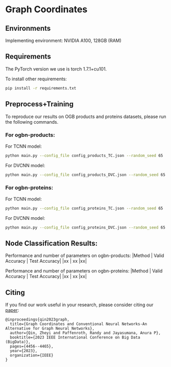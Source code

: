 # Graph Coordinates

## Environments
Implementing environment: NVIDIA A100, 128GB (RAM)

## Requirements
The PyTorch version we use is torch 1.7.1+cu101.

To install other requirements:

```bash
pip install -r requirements.txt
```

## Preprocess+Training
To reproduce our results on OGB products and proteins datasets, please run the following commands.

### For ogbn-products:
For TCNN model: 

```bash
python main.py --config_file config_products_TC.json --random_seed 65
```

For DVCNN model: 

```bash
python main.py --config_file config_products_DVC.json --random_seed 65
```

### For ogbn-proteins:
For TCNN model: 

```bash
python main.py --config_file config_proteins_TC.json --random_seed 65
```

For DVCNN model: 

```bash
python main.py --config_file config_proteins_DVC.json --random_seed 65
```

## Node Classification Results:

Performance and number of parameters on ogbn-products:
|Method | Valid Accuracy | Test Accuracy|
|xx | xx |xx|

Performance and number of parameters on ogbn-proteins:
|Method | Valid Accuracy | Test Accuracy|
|xx | xx |xx|

## Citing

If you find our work useful in your research, please consider citing our [paper](https://ieeexplore.ieee.org/abstract/document/10386792):

```
@inproceedings{qin2023graph,
  title={Graph Coordinates and Conventional Neural Networks-An Alternative for Graph Neural Networks},
  author={Qin, Zheyi and Paffenroth, Randy and Jayasumana, Anura P},
  booktitle={2023 IEEE International Conference on Big Data (BigData)},
  pages={4456--4465},
  year={2023},
  organization={IEEE}
}
```